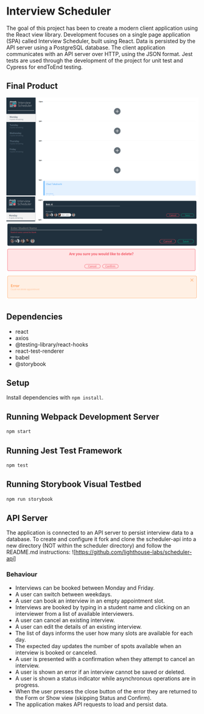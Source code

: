 # Interview Scheduler

The goal of this project has been to create a modern client application using the React view library.
Development focuses on a single page application (SPA) called Interview Scheduler, built using React.
Data is persisted by the API server using a PostgreSQL database.
The client application communicates with an API server over HTTP, using the JSON format.
Jest tests are used through the development of the project for unit test and Cypress for endToEnd testing.

## Final Product
!["Screenshot of main page"](https://github.com/micmor-m/scheduler/blob/master/docs/main-page.png?raw=true)
!["Screenshot of appointment form"](https://github.com/micmor-m/scheduler/blob/master/docs/appointment-form.png?raw=true)
!["Screenshot of appointment form with input valdation"](https://github.com/micmor-m/scheduler/blob/master/docs/input-validation.png?raw=true)
!["Screenshot of confirmation message"](https://github.com/micmor-m/scheduler/blob/master/docs/confirmation%20message.png?raw=true)
!["Screenshot of error message"](https://github.com/micmor-m/scheduler/blob/master/docs/error-message.png?raw=true)



## Dependencies

- react
- axios
- @testing-library/react-hooks
- react-test-renderer
- babel
- @storybook

## Setup

Install dependencies with `npm install`.

## Running Webpack Development Server

```sh
npm start
```

## Running Jest Test Framework

```sh
npm test
```

## Running Storybook Visual Testbed

```sh
npm run storybook
```

## API Server
The application is connected to an API server to persist interview data to a database.
To create and configure it fork and clone the scheduler-api into a new directory (NOT within the scheduler directory) and follow the README.md instructions:
![https://github.com/lighthouse-labs/scheduler-api]

### Behaviour
- Interviews can be booked between Monday and Friday.
- A user can switch between weekdays.
- A user can book an interview in an empty appointment slot.
- Interviews are booked by typing in a student name and clicking on an interviewer from a list of available interviewers.
- A user can cancel an existing interview.
- A user can edit the details of an existing interview.
- The list of days informs the user how many slots are available for each day.
- The expected day updates the number of spots available when an interview is booked or canceled.
- A user is presented with a confirmation when they attempt to cancel an interview.
- A user is shown an error if an interview cannot be saved or deleted.
- A user is shown a status indicator while asynchronous operations are in progress.
- When the user presses the close button of the error they are returned to the Form or Show view (skipping Status and Confirm).
- The application makes API requests to load and persist data.

